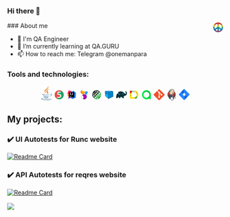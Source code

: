 ### Hi there 👋
  <img width="5%" src="./images/icons/pacific.png" align="right">
### About me

- 💼 I'm QA Engineer
- 🌱 I’m currently learning at QA.GURU
- 📫 How to reach me: Telegram @onemanpara

### Tools and technologies:
<p  align="center">
  <code><img width="5%" title="Java" src="./images/icons/java-logo.svg"></code>
  <code><img width="5%" title="JUnit5" src="./images/icons/junit5-logo.svg"></code>
  <code><img width="5%" title="IntelliJ IDEA" src="./images/icons/IDEA-logo.svg"></code>
  <code><img width="5%" title="Selenide" src="./images/icons/selenide-logo.svg"></code>
  <code><img width="5%" title="REST-Assured" src="./images/icons/rest-assured-logo.svg"></code>
  <code><img width="5%" title="Selenoid" src="./images/icons/selenoid-logo.svg"></code>
  <code><img width="5%" title="Gradle" src="./images/icons/gradle-logo.svg"></code>
  <code><img width="5%" title="Allure Report" src="./images/icons/allure-Report-logo.svg"></code>
  <code><img width="5%" title="Allure TestOps" src="./images/icons/allure-ee-logo.svg"></code>
  <code><img width="5%" title="Github" src="./images/icons/git-logo.svg"></code>
  <code><img width="5%" title="Jenkins" src="./images/icons/jenkins-logo.svg"></code>
  <code><img width="5%" title="Jira" src="./images/icons/jira-logo.svg"></code>
</p>

## My projects:
### :heavy_check_mark: UI Autotests for Runc website
[![Readme Card](https://github-readme-stats.vercel.app/api/pin/?username=onemanpara&repo=runc_demo)](https://github.com/onemanpara/runc_demo)

### :heavy_check_mark: API Autotests for reqres website
[![Readme Card](https://github-readme-stats.vercel.app/api/pin/?username=onemanpara&repo=apiPartOfDiplom)](https://github.com/onemanpara/apiPartOfDiplom)

<a href="https://github.com/onemanpara/"><img align="center" src="https://github-readme-stats.vercel.app/api?username=onemanpara&show_icons=true&include_all_commits=true&theme=buefy&hide_border=true"/></a>
